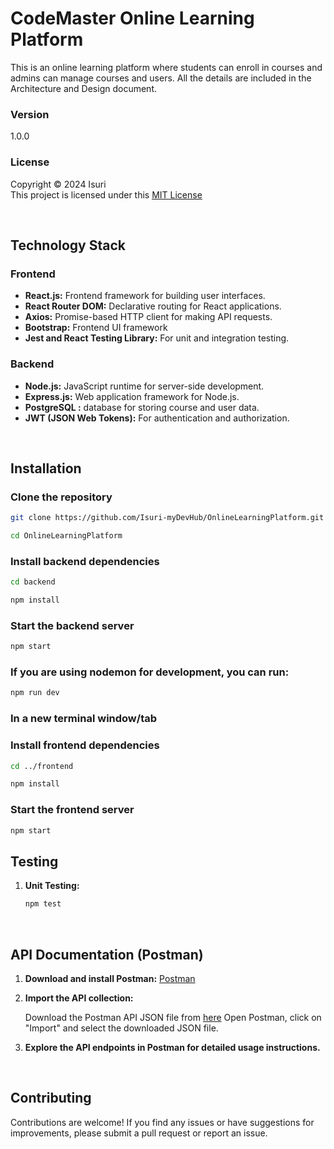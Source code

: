 # CodeMaster Online Learning Platform 

This is an online learning platform where students can enroll in courses and admins can manage courses and users.
All the details are included in the Architecture and Design document.

### Version
1.0.0

### License
Copyright &copy; 2024 Isuri <br>
This project is licensed under this [MIT License](License.txt)

<br>



## Technology Stack

### Frontend

- **React.js:** Frontend framework for building user interfaces.
- **React Router DOM:** Declarative routing for React applications.
- **Axios:** Promise-based HTTP client for making API requests.
- **Bootstrap:** Frontend UI framework
- **Jest and React Testing Library:** For unit and integration testing.

### Backend

- **Node.js:** JavaScript runtime for server-side development.
- **Express.js:** Web application framework for Node.js.
- **PostgreSQL :** database for storing course and user data.
- **JWT (JSON Web Tokens):** For authentication and authorization.

<br>

## Installation

### Clone the repository
  ```bash
  git clone https://github.com/Isuri-myDevHub/OnlineLearningPlatform.git
```
```bash
cd OnlineLearningPlatform
```

### Install backend dependencies
```bash
cd backend
```
```bash
npm install
```

### Start the backend server
```bash
npm start
```

### If you are using nodemon for development, you can run:
```bash
npm run dev
```

### In a new terminal window/tab
### Install frontend dependencies
```bash
cd ../frontend
```
```bash
npm install
```

### Start the frontend server
```bash
npm start
```


## Testing

1. **Unit Testing:**

     ```bash
    npm test
     ```

<br>

## API Documentation (Postman)

1. **Download and install Postman:** [Postman](https://www.postman.com/downloads/)

2. **Import the API collection:**

    Download the Postman API JSON file from [here](/backend/postman/Online%20Platform%20API.postman_collection.json)
    Open Postman, click on "Import" and select the downloaded JSON file.

3. **Explore the API endpoints in Postman for detailed usage instructions.**

<br>

## Contributing

Contributions are welcome! If you find any issues or have suggestions for improvements, please submit a pull request or report an issue.


